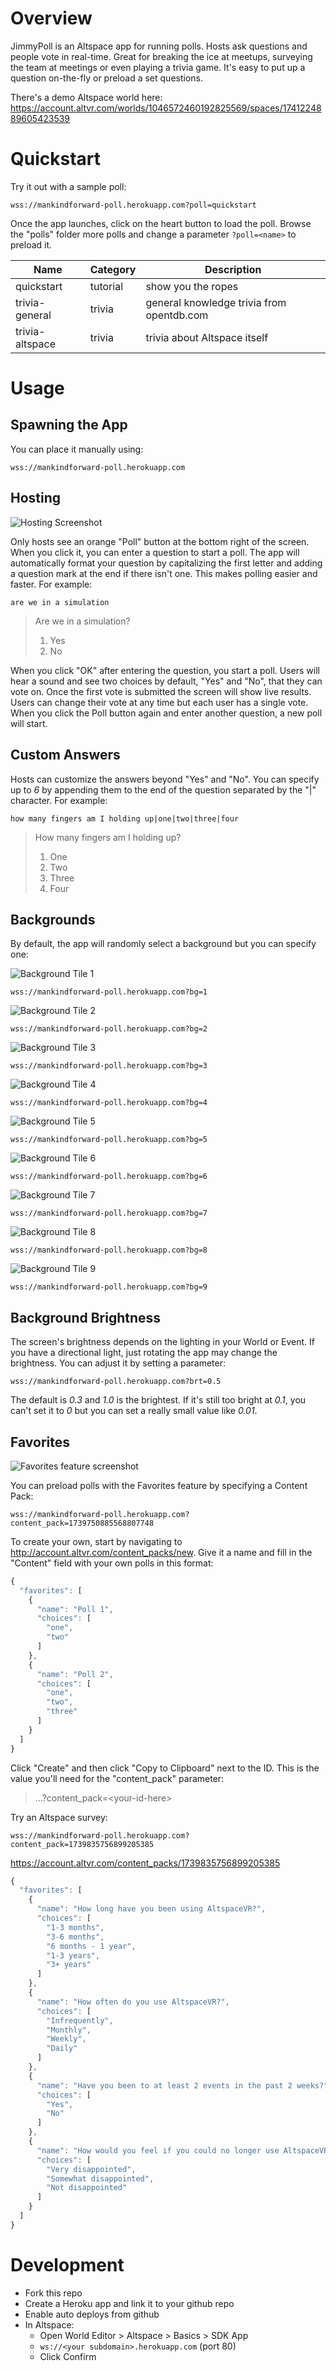 # Overview

JimmyPoll is an Altspace app for running polls. Hosts ask questions and people vote in real-time. Great for breaking the ice at meetups, surveying the team at meetings or even playing a trivia game. It's easy to put up a question on-the-fly or preload a set questions.

There's a demo Altspace world here: https://account.altvr.com/worlds/1046572460192825569/spaces/1741224889605423539

# Quickstart

Try it out with a sample poll:

```
wss://mankindforward-poll.herokuapp.com?poll=quickstart
```

Once the app launches, click on the heart button to load the poll. Browse the "polls" folder more polls and change a parameter `?poll=<name>` to preload it.

| Name            | Category   | Description                               |
| ----------      | ---------- | ----------                                |
| quickstart      | tutorial   | show you the ropes                        |
| trivia-general  | trivia     | general knowledge trivia from opentdb.com |
| trivia-altspace | trivia     | trivia about Altspace itself              |


# Usage

## Spawning the App

You can place it manually using:

```
wss://mankindforward-poll.herokuapp.com
```

## Hosting

![Hosting Screenshot](https://github.com/tuesy/poll/blob/main/hosting.png?raw=true)

Only hosts see an orange "Poll" button at the bottom right of the screen. When you click it, you can enter a question to start a poll. The app will automatically format your question by capitalizing the first letter and adding a question mark at the end if there isn't one. This makes polling easier and faster. For example:

```
are we in a simulation
```

> Are we in a simulation?
> 1. Yes
> 2. No

When you click "OK" after entering the question, you start a poll. Users will hear a sound and see two choices by default, "Yes" and "No", that they can vote on. Once the first vote is submitted the screen will show live results. Users can change their vote at any time but each user has a single vote. When you click the Poll button again and enter another question, a new poll will start.

## Custom Answers

Hosts can customize the answers beyond "Yes" and "No". You can specify up to *6* by appending them to the end of the question separated by the "|" character. For example:

```
how many fingers am I holding up|one|two|three|four
```

> How many fingers am I holding up?
> 1. One
> 2. Two
> 3. Three
> 4. Four

## Backgrounds

By default, the app will randomly select a background but you can specify one:

![Background Tile 1](https://github.com/tuesy/poll/blob/main/public/tile01.png?raw=true)
```
wss://mankindforward-poll.herokuapp.com?bg=1
```

![Background Tile 2](https://github.com/tuesy/poll/blob/main/public/tile02.png?raw=true)
```
wss://mankindforward-poll.herokuapp.com?bg=2
```

![Background Tile 3](https://github.com/tuesy/poll/blob/main/public/tile03.png?raw=true)
```
wss://mankindforward-poll.herokuapp.com?bg=3
```

![Background Tile 4](https://github.com/tuesy/poll/blob/main/public/tile04.png?raw=true)
```
wss://mankindforward-poll.herokuapp.com?bg=4
```

![Background Tile 5](https://github.com/tuesy/poll/blob/main/public/tile05.png?raw=true)
```
wss://mankindforward-poll.herokuapp.com?bg=5
```

![Background Tile 6](https://github.com/tuesy/poll/blob/main/public/tile06.png?raw=true)
```
wss://mankindforward-poll.herokuapp.com?bg=6
```

![Background Tile 7](https://github.com/tuesy/poll/blob/main/public/tile07.png?raw=true)
```
wss://mankindforward-poll.herokuapp.com?bg=7
```

![Background Tile 8](https://github.com/tuesy/poll/blob/main/public/tile08.png?raw=true)
```
wss://mankindforward-poll.herokuapp.com?bg=8
```

![Background Tile 9](https://github.com/tuesy/poll/blob/main/public/tile09.png?raw=true)
```
wss://mankindforward-poll.herokuapp.com?bg=9
```

## Background Brightness

The screen's brightness depends on the lighting in your World or Event. If you have a directional light, just rotating the app may change the brightness. You can adjust it by setting a parameter:

```
wss://mankindforward-poll.herokuapp.com?brt=0.5
```

The default is *0.3* and *1.0* is the brightest. If it's still too bright at *0.1*, you can't set it to *0* but you can set a really small value like *0.01*.

## Favorites

![Favorites feature screenshot](https://github.com/tuesy/poll/blob/main/favorites.png?raw=true)

You can preload polls with the Favorites feature by specifying a Content Pack:

```
wss://mankindforward-poll.herokuapp.com?content_pack=1739750885568807748
```

To create your own, start by navigating to http://account.altvr.com/content_packs/new. Give it a name and fill in the "Content" field with your own polls in this format:

```javascript
{
  "favorites": [
    {
      "name": "Poll 1",
      "choices": [
        "one",
        "two"
      ]
    },
    {
      "name": "Poll 2",
      "choices": [
        "one",
        "two",
        "three"
      ]
    }
  ]
}
```

Click "Create" and then click "Copy to Clipboard" next to the ID. This is the value you'll need for the "content_pack" parameter:

> ...?content_pack=\<your-id-here\>

Try an Altspace survey:

```
wss://mankindforward-poll.herokuapp.com?content_pack=1739835756899205385
```

https://account.altvr.com/content_packs/1739835756899205385

```javascript
{
  "favorites": [
    {
      "name": "How long have you been using AltspaceVR?",
      "choices": [
        "1-3 months",
        "3-6 months",
        "6 months - 1 year",
        "1-3 years",
        "3+ years"
      ]
    },
    {
      "name": "How often do you use AltspaceVR?",
      "choices": [
        "Infrequently",
        "Monthly",
        "Weekly",
        "Daily"
      ]
    },
    {
      "name": "Have you been to at least 2 events in the past 2 weeks?",
      "choices": [
        "Yes",
        "No"
      ]
    },
    {
      "name": "How would you feel if you could no longer use AltspaceVR?",
      "choices": [
        "Very disappointed",
        "Somewhat disappointed",
        "Not disappointed"
      ]
    }
  ]
}
```

# Development
* Fork this repo
* Create a Heroku app and link it to your github repo
* Enable auto deploys from github
* In Altspace:
  * Open World Editor > Altspace > Basics > SDK App
  * `ws://<your subdomain>.herokuapp.com` (port 80)
  * Click Confirm
